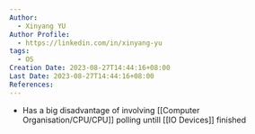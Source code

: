 ```yaml
---
Author:
  - Xinyang YU
Author Profile:
  - https://linkedin.com/in/xinyang-yu
tags:
  - OS
Creation Date: 2023-08-27T14:44:16+08:00
Last Date: 2023-08-27T14:44:16+08:00
References:
---
```

* Has a big disadvantage of involving [[Computer Organisation/CPU/CPU]] polling untill [[IO Devices]] finished
